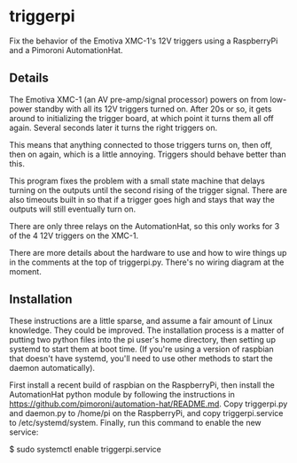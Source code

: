# triggerpi
Fix the behavior of the Emotiva XMC-1's 12V triggers using a RaspberryPi and a
Pimoroni AutomationHat.

## Details
The Emotiva XMC-1 (an AV pre-amp/signal processor) powers on from low-power
standby with all its 12V triggers turned on. After 20s or so, it gets around to
initializing the trigger board, at which point it turns them all off again.
Several seconds later it turns the right triggers on.

This means that anything connected to those triggers turns on, then off, then on
again, which is a little annoying. Triggers should behave better than this.

This program fixes the problem with a small state machine that delays turning on
the outputs until the second rising of the trigger signal. There are also
timeouts built in so that if a trigger goes high and stays that way the outputs
will still eventually turn on.

There are only three relays on the AutomationHat, so this only works for 3 of
the 4 12V triggers on the XMC-1.

There are more details about the hardware to use and how to wire things up in
the comments at the top of triggerpi.py. There's no wiring diagram at the
moment.

## Installation
These instructions are a little sparse, and assume a fair amount of Linux
knowledge. They could be improved. The installation process is a matter of
putting two python files into the pi user's home directory, then setting up
systemd to start them at boot time. (If you're using a version of raspbian
that doesn't have systemd, you'll need to use other methods to start the
daemon automatically).

First install a recent build of raspbian on the RaspberryPi, then install the
AutomationHat python module by following the instructions in
https://github.com/pimoroni/automation-hat/README.md. Copy triggerpi.py and
daemon.py to /home/pi on the RaspberryPi, and copy triggerpi.service to
/etc/systemd/system. Finally, run this command to enable the new service:

$ sudo systemctl enable triggerpi.service
